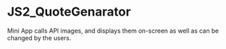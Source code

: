 # JS2_QuoteGenarator
Mini App calls API images, and displays them on-screen as well as can be changed by the users.
